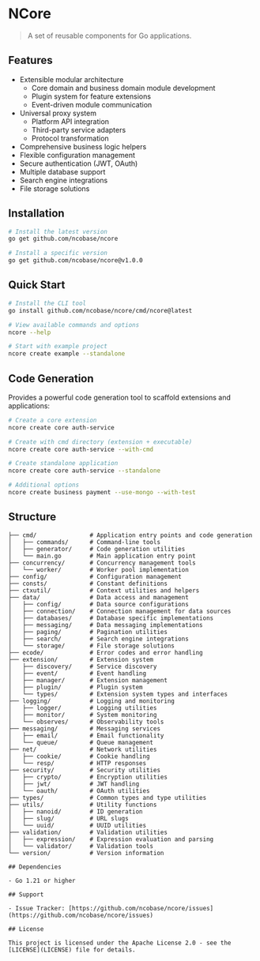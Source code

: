 # NCore

> A set of reusable components for Go applications.

## Features

- Extensible modular architecture
  - Core domain and business domain module development
  - Plugin system for feature extensions
  - Event-driven module communication
- Universal proxy system
  - Platform API integration
  - Third-party service adapters
  - Protocol transformation
- Comprehensive business logic helpers
- Flexible configuration management
- Secure authentication (JWT, OAuth)
- Multiple database support
- Search engine integrations
- File storage solutions

## Installation

```bash
# Install the latest version
go get github.com/ncobase/ncore

# Install a specific version
go get github.com/ncobase/ncore@v1.0.0
```

## Quick Start

```bash
# Install the CLI tool
go install github.com/ncobase/ncore/cmd/ncore@latest

# View available commands and options
ncore --help

# Start with example project
ncore create example --standalone
```

## Code Generation

Provides a powerful code generation tool to scaffold extensions and applications:

```bash
# Create a core extension
ncore create core auth-service

# Create with cmd directory (extension + executable)
ncore create core auth-service --with-cmd

# Create standalone application
ncore create core auth-service --standalone

# Additional options
ncore create business payment --use-mongo --with-test
```

## Structure

```plaintext
├── cmd/               # Application entry points and code generation
│   ├── commands/      # Command-line tools
│   ├── generator/     # Code generation utilities
│   └── main.go        # Main application entry point
├── concurrency/       # Concurrency management tools
│   └── worker/        # Worker pool implementation
├── config/            # Configuration management
├── consts/            # Constant definitions
├── ctxutil/           # Context utilities and helpers
├── data/              # Data access and management
│   ├── config/        # Data source configurations
│   ├── connection/    # Connection management for data sources
│   ├── databases/     # Database specific implementations
│   ├── messaging/     # Data messaging implementations
│   ├── paging/        # Pagination utilities
│   ├── search/        # Search engine integrations
│   └── storage/       # File storage solutions
├── ecode/             # Error codes and error handling
├── extension/         # Extension system
│   ├── discovery/     # Service discovery
│   ├── event/         # Event handling
│   ├── manager/       # Extension management
│   ├── plugin/        # Plugin system
│   └── types/         # Extension system types and interfaces
├── logging/           # Logging and monitoring
│   ├── logger/        # Logging utilities
│   ├── monitor/       # System monitoring
│   └── observes/      # Observability tools
├── messaging/         # Messaging services
│   ├── email/         # Email functionality
│   └── queue/         # Queue management
├── net/               # Network utilities
│   ├── cookie/        # Cookie handling
│   └── resp/          # HTTP responses
├── security/          # Security utilities
│   ├── crypto/        # Encryption utilities
│   ├── jwt/           # JWT handling
│   └── oauth/         # OAuth utilities
├── types/             # Common types and type utilities
├── utils/             # Utility functions
│   ├── nanoid/        # ID generation
│   ├── slug/          # URL slugs
│   └── uuid/          # UUID utilities
├── validation/        # Validation utilities
│   ├── expression/    # Expression evaluation and parsing
│   └── validator/     # Validation tools
└── version/           # Version information

## Dependencies

- Go 1.21 or higher

## Support

- Issue Tracker: [https://github.com/ncobase/ncore/issues](https://github.com/ncobase/ncore/issues)

## License

This project is licensed under the Apache License 2.0 - see the [LICENSE](LICENSE) file for details.
